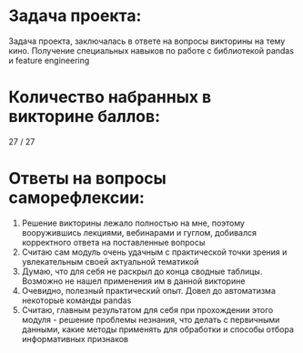 # Задача проекта:

Задача проекта, заключалась в ответе на вопросы викторины на тему кино. Получение специальных навыков по работе с библиотекой pandas и feature engineering

# Количество набранных в викторине баллов:

27 / 27 

# Ответы на вопросы саморефлексии:

1. Решение викторины лежало полностью на мне, поэтому вооружившись лекциями, вебинарами и гуглом, добивался корректного ответа на поставленные вопросы
2. Считаю сам модуль очень удачным с практической точки зрения и увлекательным своей актуальной тематикой
3. Думаю, что для себя не раскрыл до конца сводные таблицы. Возможно не нашел применения им в данной викторине
4. Очевидно, полезный практический опыт. Довел до автоматизма некоторые команды pandas
5. Считаю, главным результатом для себя при прохождении этого модуля - решение проблемы незнания, что делать с первичными данными, какие методы применять для обработки и способы отбора информативных признаков
